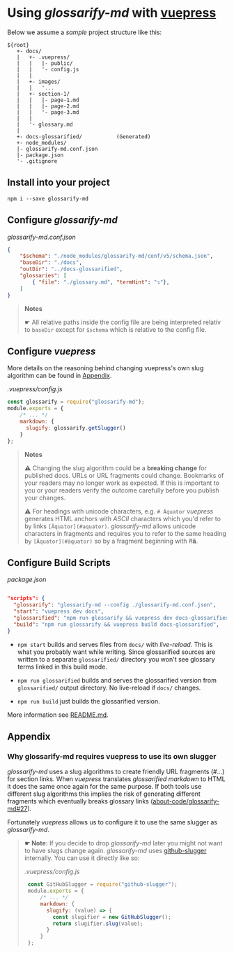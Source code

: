 # Using *glossarify-md* with [vuepress](https://vuepress.vuejs.org)

Below we assume a *sample* project structure like this:

```
${root}
   +- docs/
   |   +- .vuepress/
   |   |   |- public/
   |   |   '- config.js
   |   |
   |   +- images/
   |   |   '...
   |   +- section-1/
   |   |   |- page-1.md
   |   |   |- page-2.md
   |   |   '- page-3.md
   |   |
   |   '- glossary.md
   |
   +- docs-glossarified/           (Generated)
   +- node_modules/
   |- glossarify-md.conf.json
   |- package.json
   '- .gitignore
```

## Install into your project

```
npm i --save glossarify-md
```

## Configure *glossarify-md*

*glossarify-md.conf.json*
```json
{
    "$schema": "./node_modules/glossarify-md/conf/v5/schema.json",
    "baseDir": "./docs",
    "outDir": "../docs-glossarified",
    "glossaries": [
        { "file": "./glossary.md", "termHint": "↴"},
    ]
}
```

> **Notes**
>
> ☛ All relative paths inside the config file are being interpreted
> relativ to `baseDir` except for `$schema` which is relative to the config file.

## Configure *vuepress*

More details on the reasoning behind changing vuepress's own slug algorithm can
be found in [Appendix](#appendix).

*.vuepress/config.js*
```js
const glossarify = require("glossarify-md");
module.exports = {
    /* ... */
    markdown: {
      slugify: glossarify.getSlugger()
    }
};
```

> **Notes**
>
> ⚠ Changing the slug algorithm could be a **breaking change** for published docs. URLs or URL fragments could change. Bookmarks of your readers may no longer work as expected. If this is important to you or your readers verify the outcome carefully before you publish your changes.
>
> ⚠ For headings with unicode characters, e.g. `# Äquator` *vuepress* generates HTML anchors with *ASCII* characters which you'd refer to by links `[Äquator](#aquator)`. *glossarify-md* allows unicode characters in fragments and requires you to refer to the same heading by `[Äquator](#äquator)` so by a fragment beginning with #**ä**.

## Configure Build Scripts

*package.json*
```json

"scripts": {
  "glossarify": "glossarify-md --config ./glossarify-md.conf.json",
  "start": "vuepress dev docs",
  "glossarified": "npm run glossarify && vuepress dev docs-glossarified",
  "build": "npm run glossarify && vuepress build docs-glossarified",
}
```
- `npm start` builds and serves files from `docs/` with *live-reload*. This is
what you probably want while writing. Since glossarified sources are written to
a separate `glossarified/` directory you won't see glossary terms linked in this build mode.

- `npm run glossarified` builds and serves the glossarified version from `glossarified/` output directory. No live-reload if `docs/` changes.

- `npm run build` just builds the glossarified version.

More information see [README.md](../README.md).



## Appendix

### Why glossarify-md requires vuepress to use its own slugger

*glossarify-md* uses a slug algorithms to create friendly URL fragments (#...) for section links. When *vuepress* translates *glossarified markdown* to HTML it does the same once again for the same purpose. If both tools use different slug algorithms this implies the risk of generating different fragments which eventually breaks glossary links ([about-code/glossarify-md#27](https://github.com/about-code/glossarify-md/issues/27)).

Fortunately *vuepress* allows us to configure it to use the same slugger as *glossarify-md*.

> **☛ Note:** If you decide to drop *glossarify-md* later you might not want to have slugs change again. *glossarify-md* uses [github-slugger](https://npmjs.com/package/github-slugger) internally. You can use it directly like so:
>
>  *.vuepress/config.js*
>  ```js
>   const GitHubSlugger = require("github-slugger");
>   module.exports = {
>       /* ... */
>       markdown: {
>         slugify: (value) => {
>           const slugifier = new GitHubSlugger();
>           return slugifier.slug(value);
>         }
>       }
>   };
>  ```
